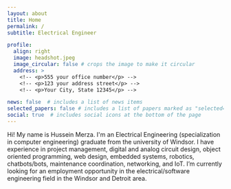 ```yaml
---
layout: about
title: Home
permalink: /
subtitle: Electrical Engineer

profile:
  align: right
  image: headshot.jpeg
  image_circular: false # crops the image to make it circular
  address: >
    <!-- <p>555 your office number</p> -->
    <!-- <p>123 your address street</p> -->
    <!-- <p>Your City, State 12345</p> -->

news: false  # includes a list of news items
selected_papers: false # includes a list of papers marked as "selected={true}"
social: true  # includes social icons at the bottom of the page
---
```


Hi! My name is Hussein Merza. I'm an Electrical Engineering (specialization in computer engineering) graduate from the university of Windsor. I have experience in project management, digital and analog circuit design, object oriented programming, web design, embedded systems, robotics, chatbots/bots, maintenance coordination, networking, and IoT. I’m currently looking for an employment opportunity in the electrical/software engineering field in the Windsor and Detroit area.
